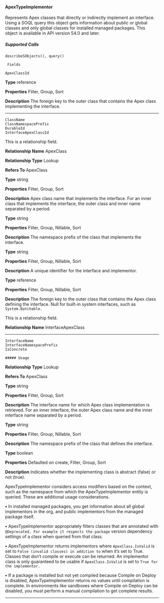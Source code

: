 #### ApexTypeImplementor

Represents Apex classes that directly or indirectly implement an interface. Using a SOQL query this object gets information about public
or global classes and only global classes for installed managed packages. This object is available in API version 54.0 and later.

##### Supported Calls
```
describeSObjects(), query()

 Fields

```
```
ApexClassId

```

**Type**
reference

**Properties**
Filter, Group, Sort

**Description**
The foreign key to the outer class that contains the Apex class implementing the interface.


-----

```
ClassName
ClassNamespacePrefix
DurableId
InterfaceApexClassId

```

This is a relationship field.

**Relationship Name**
ApexClass

**Relationship Type**
Lookup

**Refers To**
ApexClass

**Type**
string

**Properties**
Filter, Group, Sort

**Description**
Apex class name that implements the interface. For an inner class that implements the
interface, the outer class and inner name separated by a period.

**Type**
string

**Properties**
Filter, Group, Nillable, Sort

**Description**
The namespace prefix of the class that implements the interface.

**Type**
string

**Properties**
Filter, Group, Nillable, Sort

**Description**
A unique identifier for the interface and implementor.

**Type**
reference

**Properties**
Filter, Group, Nillable, Sort

**Description**
The foreign key to the outer class that contains the Apex class defining the interface. Null
for built-in system interfaces, such as `System.Batchable.`

This is a relationship field.

**Relationship Name**
InterfaceApexClass


-----

```
InterfaceName
InterfaceNamespacePrefix
IsConcrete

##### Usage

```

**Relationship Type**
Lookup

**Refers To**
ApexClass

**Type**
string

**Properties**
Filter, Group, Sort

**Description**
The interface name for which Apex class implementation is retrieved. For an inner interface,
the outer Apex class name and the inner interface name separated by a period.

**Type**
string

**Properties**
Filter, Group, Nillable, Sort

**Description**
The namespace prefix of the class that defines the interface.

**Type**
boolean

**Properties**
Defaulted on create, Filter, Group, Sort

**Description**
Indicates whether the implementing class is abstract (false) or not (true).


ApexTypeImplementor considers access modifiers based on the context, such as the namespace from which the ApexTypeImplementor
entity is queried. These are additional usage considerations.

**•** In installed managed packages, you get information about all global implementors in the org, and public implementors from the
managed package itself.

**•** ApexTypeImplementor appropriately filters classes that are annotated with `@Deprecated. For example it respects the package`
version dependency settings of a class when queried from that class.

**•** ApexTypeImplementor returns implementors where `ApexClass.IsValid` is set to `False (invalid classes) in addition to`
when it’s set to True. Classes that don’t compile or execute can be returned. An implementor class is only guaranteed to be usable
if `ApexClass.IsValid` is set to `True for the implementor.`

**•** If a package is installed but not yet compiled because Compile on Deploy is disabled, ApexTypeImplementor returns no values until
compilation is complete. In environments like sandboxes where Compile on Deploy can be disabled, you must perform a manual
compilation to get complete results.


-----
